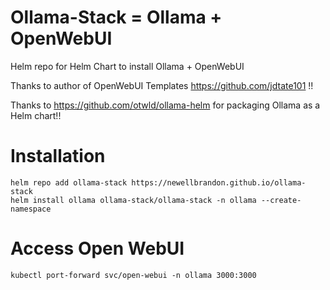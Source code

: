 # Ollama-Stack = Ollama + OpenWebUI
Helm repo for Helm Chart to install Ollama + OpenWebUI

Thanks to author of OpenWebUI Templates https://github.com/jdtate101 !!

Thanks to https://github.com/otwld/ollama-helm for packaging Ollama as a Helm chart!!

# Installation
```
helm repo add ollama-stack https://newellbrandon.github.io/ollama-stack
helm install ollama ollama-stack/ollama-stack -n ollama --create-namespace
```
# Access Open WebUI
```
kubectl port-forward svc/open-webui -n ollama 3000:3000
```
